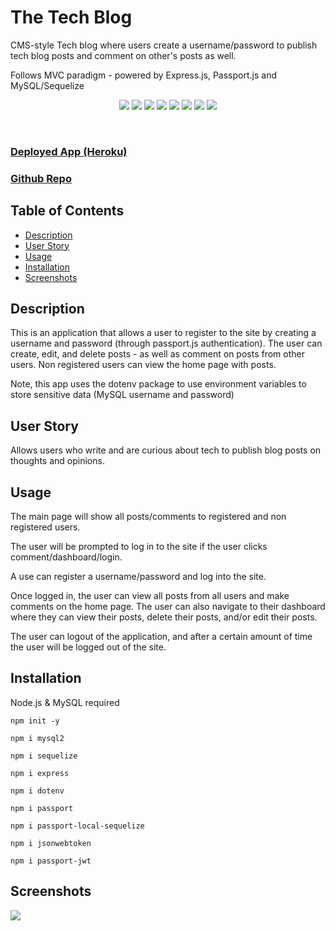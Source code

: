 # The Tech Blog
CMS-style Tech blog where users create a username/password to publish tech blog posts and comment on other's posts as well. 

Follows MVC paradigm - powered by Express.js, Passport.js and MySQL/Sequelize

<p align="center">
 <img src="https://img.shields.io/github/repo-size/ssharp0/tech-blog">
 <img src="https://img.shields.io/badge/Javascript-yellow">
 <img src="https://img.shields.io/badge/-node.js-green">
 <img src="https://img.shields.io/badge/-MySQL2-purple">
 <img src="https://img.shields.io/badge/-express npm-brown">
 <img src="https://img.shields.io/badge/-sequelize npm-blue">
 <img src="https://img.shields.io/badge/-passport npm-white">
 <img src="https://img.shields.io/badge/-dotenv npm-grey">
</p>

<br>

### [Deployed App (Heroku)]()

### [Github Repo](https://github.com/ssharp0/tech-blog)


## Table of Contents

- [Description](#description)
- [User Story](#user-story)
- [Usage](#usage)
- [Installation](#installation)
- [Screenshots](#screenshots)

## Description

This is an application that allows a user to register to the site by creating a username and password (through passport.js authentication). The user can create, edit, and delete posts - as well as comment on posts from other users. Non registered users can view the home page with posts. 

Note, this app uses the dotenv package to use environment variables to store sensitive data (MySQL username and password)

## User Story

Allows users who write and are curious about tech to publish blog posts on thoughts and opinions.


## Usage

The main page will show all posts/comments to registered and non registered users.

The user will be prompted to log in to the site if the user clicks comment/dashboard/login. 

A use can register a username/password and log into the site. 

Once logged in, the user can view all posts from all users and make comments on the home page. The user can also navigate to their dashboard where they can view their posts, delete their posts, and/or edit their posts.

The user can logout of the application, and after a certain amount of time the user will be logged out of the site.


## Installation

Node.js & MySQL required

`npm init -y`

`npm i mysql2`

`npm i sequelize`

`npm i express`

`npm i dotenv`

`npm i passport`

`npm i passport-local-sequelize`

`npm i jsonwebtoken`

`npm i passport-jwt`


## Screenshots

![](/)

